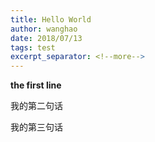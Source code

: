 ```yaml
---
title: Hello World
author: wanghao
date: 2018/07/13
tags: test
excerpt_separator: <!--more-->
---
```


**the first line**
<!--more-->

我的第二句话

我的第三句话

